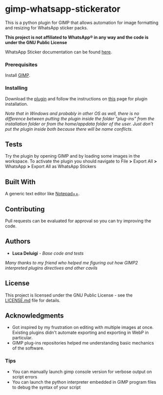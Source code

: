 # gimp-whatsapp-stickerator
This is a python plugin for GIMP that allows automation for image formatting and resizing for WhatsApp sticker packs.

**This project is not affiliated to WhatsApp® in any way and the code is under the GNU Public License**

WhatsApp Sticker documentation can be found [here](https://github.com/WhatsApp/stickers).

### Prerequisites

Install [GIMP](https://www.gimp.org/).

### Installing

Download the [plugin](/WhatsappStickerFormat.py) and follow the instructions on [this](https://en.wikibooks.org/wiki/GIMP/Installing_Plugins#Copying_the_plugin_to_the_GIMP_plugin_directory) page for plugin installation.

_Note that in Windows and probably in other OS as well, there is no difference between putting the plugin inside the folder "plug-ins" from the installation folder or from the home/appdata folder of the user. Just don't put the plugin inside both because there will be name conflicts._

## Tests

Try the plugin by opening GIMP and by loading some images in the workspace. To activate the plugin you should navigate to File __>__ Export All __>__ WhatsApp __>__ Export All as WhatsApp Stickers

## Built With

A generic text editor like [Notepad++](https://notepad-plus-plus.org).

## Contributing

Pull requests can be evaluated for approval so you can try improving the code.

## Authors

* **Luca Deluigi** - *Base code and tests*

_Many thanks to my friend who helped me figuring out how GIMP2 interpreted plugins directives and other cavils_

## License

This project is licensed under the GNU Public License - see the [LICENSE.md](LICENSE.md) file for details.

## Acknowledgments

* Got inspired by my frustration on editing with multiple images at once. Existing plugins didn't automate exporting and exporting in WebP in particular.
* GIMP plug-ins repositories helped me understanding basic mechanics of the software.
### Tips
* You can manually launch gimp console version for verbose output on script errors
* You can launch the python interpreter embedded in GIMP program files to debug the syntax of your script
